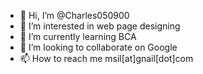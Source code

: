 - 👋 Hi, I’m @Charles050900
- 👀 I’m interested in web page designing 
- 🌱 I’m currently learning BCA
- 💞️ I’m looking to collaborate on Google 
- 📫 How to reach me msil[at]gnail[dot]com

<!---
Charles050900/Charles050900 is a ✨ special ✨ repository because its `README.md` (this file) appears on your GitHub profile.
You can click the Preview link to take a look at your changes.
--->
